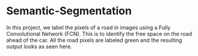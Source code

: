 # Semantic-Segmentation

In this project, we label the pixels of a road in images using a Fully Convolutional Network (FCN).
This is to identify the free space on the road ahead of the car. All the road pixels are labeled
green and the resulting output looks as seen here.

